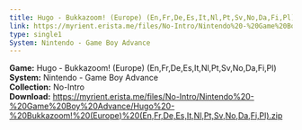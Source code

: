 ```yaml
---
title: Hugo - Bukkazoom! (Europe) (En,Fr,De,Es,It,Nl,Pt,Sv,No,Da,Fi,Pl)
link: https://myrient.erista.me/files/No-Intro/Nintendo%20-%20Game%20Boy%20Advance/Hugo%20-%20Bukkazoom!%20(Europe)%20(En,Fr,De,Es,It,Nl,Pt,Sv,No,Da,Fi,Pl).zip
type: single1
System: Nintendo - Game Boy Advance
---
```

<b>Game:</b> Hugo - Bukkazoom! (Europe) (En,Fr,De,Es,It,Nl,Pt,Sv,No,Da,Fi,Pl)<br>
<b>System:</b> Nintendo - Game Boy Advance<br>
<b>Collection:</b> No-Intro<br>
<b>Download:</b> https://myrient.erista.me/files/No-Intro/Nintendo%20-%20Game%20Boy%20Advance/Hugo%20-%20Bukkazoom!%20(Europe)%20(En,Fr,De,Es,It,Nl,Pt,Sv,No,Da,Fi,Pl).zip
